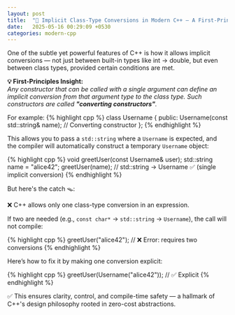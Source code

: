 ```yaml
---
layout: post
title:  "🚀 Implicit Class-Type Conversions in Modern C++ — A First-Principles Perspective"
date:   2025-05-16 00:29:09 +0530
categories: modern-cpp
---
```

One of the subtle yet powerful features of C++ is how it allows implicit conversions — not just between built-in types like int → double, but even between class types, provided certain conditions are met.

**💡 First-Principles Insight:**  
*Any constructor that can be called with a single argument can define an implicit conversion from that argument type to the class type. Such constructors are called **"converting constructors"**.*

For example:
{% highlight cpp %}
class Username {
public:
    Username(const std::string& name); // Converting constructor
};
{% endhighlight %}

This allows you to pass a `std::string` where a `Username` is expected, and the compiler will automatically construct a temporary `Username` object:

{% highlight cpp %}
void greetUser(const Username& user);
std::string name = "alice42";
greetUser(name); // std::string → Username ✅ (single implicit conversion)
{% endhighlight %}

But here's the catch 🪤:

❌ C++ allows only one class-type conversion in an expression.

If two are needed (e.g., `const char*` → `std::string` → `Username`), the call will not compile:

{% highlight cpp %}
greetUser("alice42"); // ❌ Error: requires two conversions
{% endhighlight %}

Here’s how to fix it by making one conversion explicit:

{% highlight cpp %}
greetUser(Username("alice42")); // ✅ Explicit
{% endhighlight %}

✅ This ensures clarity, control, and compile-time safety — a hallmark of C++'s design philosophy rooted in zero-cost abstractions.